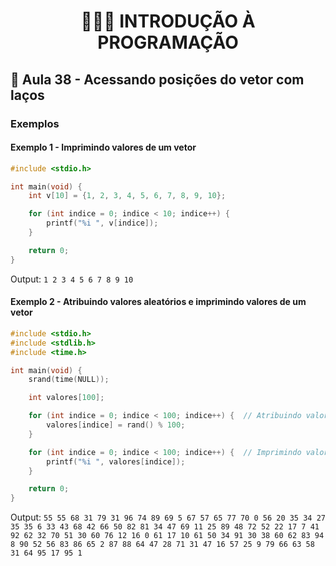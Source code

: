 <h1 align="center">👨🏻‍💻 INTRODUÇÃO À PROGRAMAÇÃO</h>

## 🔁 Aula 38 - Acessando posições do vetor com laços

### Exemplos

#### Exemplo 1 - Imprimindo valores de um vetor

```c
#include <stdio.h>

int main(void) {
    int v[10] = {1, 2, 3, 4, 5, 6, 7, 8, 9, 10};

    for (int indice = 0; indice < 10; indice++) {
        printf("%i ", v[indice]);
    }

    return 0;
}
```

Output: `1 2 3 4 5 6 7 8 9 10 `

#### Exemplo 2 - Atribuindo valores aleatórios e imprimindo valores de um vetor

```c
#include <stdio.h>
#include <stdlib.h>
#include <time.h>

int main(void) {
    srand(time(NULL));

    int valores[100];

    for (int indice = 0; indice < 100; indice++) {  // Atribuindo valores ao vetor
        valores[indice] = rand() % 100;
    }

    for (int indice = 0; indice < 100; indice++) {  // Imprimindo valores do vetor
        printf("%i ", valores[indice]);
    }

    return 0;
}
```

Output: `55 55 68 31 79 31 96 74 89 69 5 67 57 65 77 70 0 56 20 35 34 27 35 35 6 33 43 68 42 66 50 82 81 34 47 69 11 25 89 48 72 52 22 17 7 41 92 62 32 70 51 30 60 76 12 16 0 61 17 10 61 50 34 91 30 38 60 62 83 94 8 90 52 56 83 86 65 2 87 88 64 47 28 71 31 47 16 57 25 9 79 66 63 58 31 64 95 17 95 1 `

